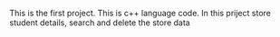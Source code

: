 This is the first project.
This is c++ language code.
In this priject store student details, search and delete the store data

